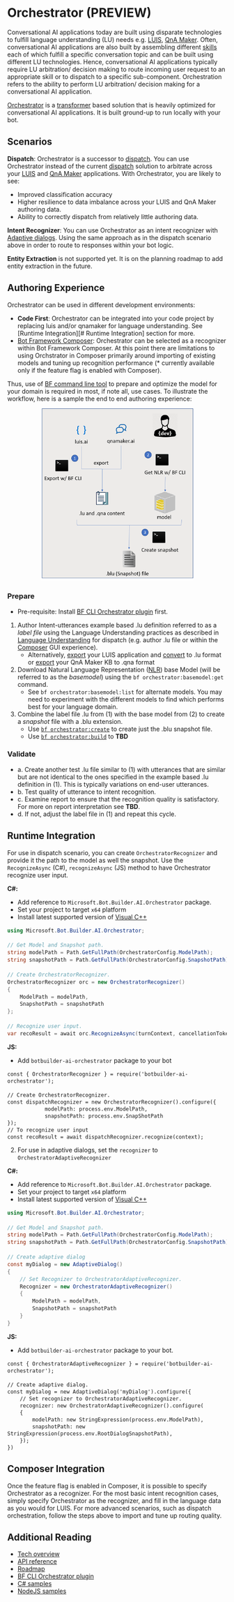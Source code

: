 # Orchestrator (PREVIEW)

Conversational AI applications today are built using disparate technologies to fulfill language understanding (LU) needs e.g. [LUIS][1], [QnA Maker][2]. Often, conversational AI applications are also built by assembling different [skills][3] each of which fulfill a specific conversation topic and can be built using different LU technologies. Hence, conversational AI applications typically require LU arbitration/ decision making to route incoming user request to an appropriate skill or to dispatch to a specific sub-component. Orchestration refers to the ability to perform LU arbitration/ decision making for a conversational AI application.  

[Orchestrator][18] is a [transformer][4] based solution that is heavily optimized for conversational AI applications. It is built ground-up to run locally with your bot.

## Scenarios
**Dispatch**: Orchestrator is a successor to [dispatch][5]. You can use Orchestrator instead of the current [dispatch][5] solution to arbitrate across your [LUIS][1] and [QnA Maker][2] applications. With Orchestrator, you are likely to see:

- Improved classification accuracy
- Higher resilience to data imbalance across your LUIS and QnA Maker authoring data.
- Ability to correctly dispatch from relatively little authoring data.

**Intent Recognizer**: You can use Orchestrator as an intent recognizer with [Adaptive dialogs][6]. Using the same approach as in the dispatch scenario above in order to route to responses within your bot logic.

**Entity Extraction** is not supported yet.  It is on the planning roadmap to add entity extraction in the future.

## Authoring Experience

Orchestrator can be used in different development environments:

* **Code First**: Orchestrator can be integrated into your code project by replacing luis and/or qnamaker for language understanding.  See [Runtime Integration][# Runtime Integration] section for more.
* [Bot Framework Composer][19]: Orchestrator can be selected as a recognizer within Bot Framework Composer. At this point there are limitations to using Orchstrator in Composer primarily around importing of existing models and tuning up recognition performance (* currently available only if the feature flag is enabled with Composer).

Thus, use of [BF command line tool][7] to prepare and optimize the model for your domain is required in most, if note all, use cases.   To illustrate the workflow, here is a sample the end to end authoring experience:

<p align="center">
  <img width="350" src="./docs/media/authoring.png" />
</p>

### Prepare

* Pre-requisite: Install [BF CLI Orchestrator plugin][11] first.

1. Author Intent-utterances example based .lu definition referred to as a *label file* using the Language Understanding practices as described in [Language Understanding][2] for dispatch (e.g. author .lu file or within the [Composer][3] GUI experience).
   * Alternatively, [export][8] your LUIS application and [convert][9] to .lu format or [export][10] your QnA Maker KB to .qna format 
2. Download Natural Language Representation ([NLR][20]) base Model (will be referred to as the *basemodel*) using the `bf orchestrator:basemodel:get` command. 
   * See `bf orchestrator:basemodel:list` for alternate models. You may need to experiment with the different models to find which performs best for your language domain.
3. Combine the label file .lu from (1) with the base model from (2) to create a *snapshot* file with a .blu extension.
   * Use [`bf orchestrator:create`][16] to create just the .blu snapshot file.
   * Use [`bf orchestrator:build`][17] to **TBD**

### Validate

* a. Create another test .lu file similar to (1) with utterances that are similar but are not identical to the ones specified in the example based .lu definition in (1). This is typically variations on end-user utterances. 
* b. Test quality of utterance to intent recognition. 
* c. Examine report to ensure that the recognition quality is satisfactory. For more on report interpretation see **TBD**.
* d. If not, adjust the label file in (1) and repeat this cycle.

## Runtime Integration

For use in dispatch scenario, you can create `OrchestratorRecognizer` and provide it the path to the model as well the snapshot. Use the `RecognizeAsync` (C#), `recognizeAsync` (JS) method to have Orchestrator recognize user input. 

**C#:**

- Add reference to `Microsoft.Bot.Builder.AI.Orchestrator` package.
- Set your project to target `x64` platform
- Install latest supported version of [Visual C++](https://support.microsoft.com/en-gb/help/2977003/the-latest-supported-visual-c-downloads)


```C# 
using Microsoft.Bot.Builder.AI.Orchestrator;

// Get Model and Snapshot path.
string modelPath = Path.GetFullPath(OrchestratorConfig.ModelPath);
string snapshotPath = Path.GetFullPath(OrchestratorConfig.SnapshotPath);

// Create OrchestratorRecognizer.
OrchestratorRecognizer orc = new OrchestratorRecognizer()
{
    ModelPath = modelPath,
    SnapshotPath = snapshotPath
};

// Recognize user input.
var recoResult = await orc.RecognizeAsync(turnContext, cancellationToken);
```

**JS:**

- Add `botbuilder-ai-orchestrator` package to your bot

```JS
const { OrchestratorRecognizer } = require('botbuilder-ai-orchestrator');

// Create OrchestratorRecognizer.
const dispatchRecognizer = new OrchestratorRecognizer().configure({
            modelPath: process.env.ModelPath, 
            snapshotPath: process.env.SnapShotPath
});
// To recognize user input
const recoResult = await dispatchRecognizer.recognize(context);
```

2. For use in adaptive dialogs, set the `recognizer` to `OrchestratorAdaptiveRecognizer`

**C#:**
- Add reference to `Microsoft.Bot.Builder.AI.Orchestrator` package.
- Set your project to target `x64` platform
- Install latest supported version of [Visual C++](https://support.microsoft.com/en-gb/help/2977003/the-latest-supported-visual-c-downloads)

```C#
using Microsoft.Bot.Builder.AI.Orchestrator;

// Get Model and Snapshot path.
string modelPath = Path.GetFullPath(OrchestratorConfig.ModelPath);
string snapshotPath = Path.GetFullPath(OrchestratorConfig.SnapshotPath);

// Create adaptive dialog
const myDialog = new AdaptiveDialog()
{
    // Set Recognizer to OrchestratorAdaptiveRecognizer.
    Recognizer = new OrchestratorAdaptiveRecognizer()
    {
        ModelPath = modelPath,
        SnapshotPath = snapshotPath
    }
}
```

**JS:**

- Add `botbuilder-ai-orchestrator` package to your bot.

```JS
const { OrchestratorAdaptiveRecognizer } = require('botbuilder-ai-orchestrator');

// Create adaptive dialog.
const myDialog = new AdaptiveDialog('myDialog').configure({
    // Set recognizer to OrchestratorAdaptiveRecognizer.
    recognizer: new OrchestratorAdaptiveRecognizer().configure(
    {
        modelPath: new StringExpression(process.env.ModelPath),
        snapshotPath: new StringExpression(process.env.RootDialogSnapshotPath),
    });
})
```



## Composer Integration

Once the feature flag is enabled in Composer, it is possible to specify Orchestrator as a recognizer. For the most basic intent recognition cases, simply specify Orchestrator as the recognizer, and fill in the language data as you would for LUIS. For more advanced scenarios, such as dispatch orchestration, follow the steps above to import and tune up routing quality. 



## Additional Reading

- [Tech overview][18]
- [API reference][14]
- [Roadmap](./docs/Overview.md#Roadmap)
- [BF CLI Orchestrator plugin][11]
- [C# samples][12]
- [NodeJS samples][13]

[1]:https://luis.ai
[2]:https://qnamaker.ai
[3]:https://docs.microsoft.com/en-us/azure/bot-service/bot-builder-skills-overview?view=azure-bot-service-4.0
[4]:https://en.wikipedia.org/wiki/Transformer_(machine_learning_model)
[5]:https://docs.microsoft.com/en-us/azure/bot-service/bot-builder-tutorial-dispatch?view=azure-bot-service-4.0&tabs=cs
[6]:https://aka.ms/adaptive-dialogs
[7]:https://github.com/microsoft/botframework-cli
[8]:https://github.com/microsoft/botframework-cli/tree/master/packages/luis#bf-luisversionexport
[9]:https://github.com/microsoft/botframework-cli/tree/master/packages/luis#bf-luisconvert
[10]:https://github.com/microsoft/botframework-cli/tree/master/packages/qnamaker#bf-qnamakerkbexport
[11]:https://github.com/microsoft/botframework-cli/tree/beta/packages/orchestrator
[12]:./csharp_dotnetcore
[13]:./javascript_nodejs
[14]:./docs/API_reference.md
[15]: TBD/AvailableIndex
[16]:https://github.com/microsoft/botframework-cli/tree/beta/packages/orchestrator#bf-orchestratorcreate
[17]:TBD/Fix
[18]:./docs/Overview.md
[19]: https://docs.microsoft.com/en-us/composer/introduction
[20]: .https://aka.ms/NLRModels "Natural Language Representation Models"



